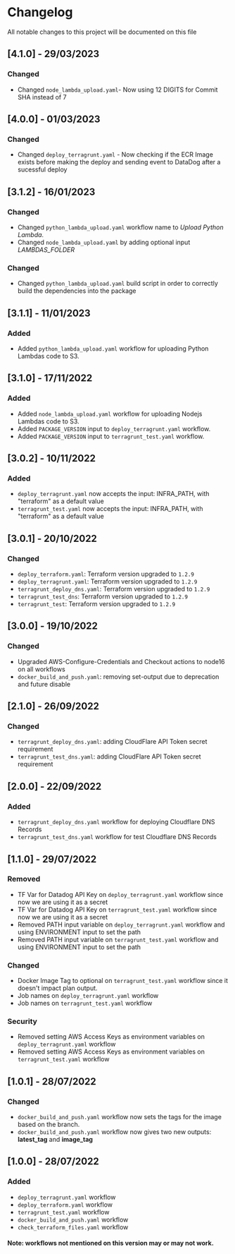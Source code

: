 
# Changelog
All notable changes to this project will be documented on this file

## [4.1.0] - 29/03/2023
### Changed
- Changed `node_lambda_upload.yaml`- Now using 12 DIGITS for Commit SHA instead of 7

## [4.0.0] - 01/03/2023
### Changed
- Changed `deploy_terragrunt.yaml` - Now checking if the ECR Image exists before making the deploy and sending event to DataDog after a sucessful deploy

## [3.1.2] - 16/01/2023
### Changed
- Changed `python_lambda_upload.yaml` workflow name to _Upload Python Lambda_.
- Changed `node_lambda_upload.yaml` by adding optional input *LAMBDAS_FOLDER*

### Changed
- Changed `python_lambda_upload.yaml` build script in order to correctly build the dependencies into the package

## [3.1.1] - 11/01/2023
### Added
- Added `python_lambda_upload.yaml` workflow for uploading Python Lambdas code to S3.

## [3.1.0] - 17/11/2022
### Added
- Added `node_lambda_upload.yaml` workflow for uploading Nodejs Lambdas code to S3.
- Added `PACKAGE_VERSION` input to `deploy_terragrunt.yaml` workflow.
- Added `PACKAGE_VERSION` input to `terragrunt_test.yaml` workflow.

## [3.0.2] - 10/11/2022
### Added
- `deploy_terragrunt.yaml` now accepts the input: INFRA_PATH, with "terraform" as a default value
- `terragrunt_test.yaml` now accepts the input: INFRA_PATH, with "terraform" as a default value


## [3.0.1] - 20/10/2022
### Changed
- `deploy_terraform.yaml`: Terraform version upgraded to `1.2.9`
- `deploy_terragrunt.yaml`: Terraform version upgraded to `1.2.9`
- `terragrunt_deploy_dns.yaml`: Terraform version upgraded to `1.2.9`
- `terragrunt_test_dns`: Terraform version upgraded to `1.2.9`
- `terragrunt_test`: Terraform version upgraded to `1.2.9`

## [3.0.0] - 19/10/2022
### Changed
- Upgraded AWS-Configure-Credentials and Checkout actions to node16 on all workflows
- `docker_build_and_push.yaml`: removing set-output due to deprecation and future disable

## [2.1.0] - 26/09/2022
### Changed
- `terragrunt_deploy_dns.yaml`: adding CloudFlare API Token secret requirement
- `terragrunt_test_dns.yaml`: adding CloudFlare API Token secret requirement


## [2.0.0] - 22/09/2022
### Added
- `terragrunt_deploy_dns.yaml` workflow for deploying Cloudflare DNS Records
- `terragrunt_test_dns.yaml` workflow for test Cloudflare DNS Records


## [1.1.0] - 29/07/2022
### Removed
- TF Var for Datadog API Key on `deploy_terragrunt.yaml` workflow since now we are using it as a secret
- TF Var for Datadog API Key on `terragrunt_test.yaml` workflow since now we are using it as a secret
- Removed PATH input variable on `deploy_terragrunt.yaml` workflow and using ENVIRONMENT input to set the path
- Removed PATH input variable on `terragrunt_test.yaml` workflow and using ENVIRONMENT input to set the path


### Changed
- Docker Image Tag to optional on `terragrunt_test.yaml` workflow since it doesn't impact plan output.
- Job names on `deploy_terragrunt.yaml` workflow
- Job names on `terragrunt_test.yaml` workflow

### Security
- Removed setting AWS Access Keys as environment variables on `deploy_terragrunt.yaml` workflow
- Removed setting AWS Access Keys as environment variables on `terragrunt_test.yaml` workflow


## [1.0.1] - 28/07/2022
### Changed
- `docker_build_and_push.yaml` workflow now sets the tags for the image based on the branch.
- `docker_build_and_push.yaml` workflow now gives two new outputs: **latest_tag** and **image_tag**


## [1.0.0] - 28/07/2022
### Added
- `deploy_terragrunt.yaml` workflow
- `deploy_terraform.yaml` workflow
- `terragrunt_test.yaml` workflow
- `docker_build_and_push.yaml` workflow
- `check_terraform_files.yaml` workflow
#### Note: workflows not mentioned on this version may or may not work.
